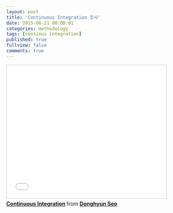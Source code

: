 ```yaml
---
layout: post
title: 'Continuous Integration 조사'
date: 2015-06-21 00:00:01
categories: methodology
tags: [contious integration]
published: true
fullview: false
comments: true
---
```


<iframe src="//www.slideshare.net/slideshow/embed_code/key/3MPnjmyCh0VddP" width="425" height="355" frameborder="0" marginwidth="0" marginheight="0" scrolling="no" style="border:1px solid #CCC; border-width:1px; margin-bottom:5px; max-width: 100%;" allowfullscreen> </iframe> <div style="margin-bottom:5px"> <strong> <a href="//www.slideshare.net/DonghyunSeo3/ci-49635777" title="Continuous Integration" target="_blank">Continuous Integration</a> </strong> from <strong><a href="//www.slideshare.net/DonghyunSeo3" target="_blank">Donghyun Seo</a></strong> </div>


